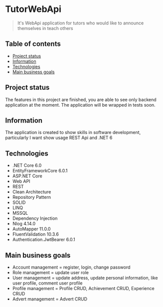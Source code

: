 # TutorWebApi
> It's WebApi application for tutors who would like to announce themselves in teach others

## Table of contents
* [Project status](#project-status)
* [Information](#information)
* [Technologies](#technologies)
* [Main business goals](#main-business-goals)


## Project status
The features in this project are finished, you are able to see only backend application at the moment. The application will be wrapped in tests soon.


## Information
The application is created to show skills in software development, particularly I want show usage REST Api and .NET 6

## Technologies
* .NET Core 6.0 
* EntityFrameworkCore 6.0.1
* ASP.NET Core
* Web API
* REST
* Clean Architecture
* Repository Pattern
* SOLID
* LINQ
* MSSQL
* Dependency Injection
* Nlog 4.14.0
* AutoMapper 11.0.0
* FluentValidation 10.3.6
* Authentication.JwtBearer 6.0.1


## Main business goals
* Account management = register, login, change password
* Role management = update user role
* User management = update address, update personal information, like user profile, comment user profile
* Profile management = Profile CRUD, Achievement CRUD, Experience CRUD
* Advert management = Advert CRUD 

